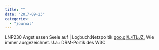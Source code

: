 ```yaml
---
title: ""
date: "2017-09-23"
categories: 
  - "journal"
---
```


LNP230 Angst essen Seele auf | Logbuch:Netzpolitik [goo.gl/L4TLJZ.](https://goo.gl/L4TLJZ.) Wie immer ausgezeichnet. U.a.: DRM-Politik des W3C
